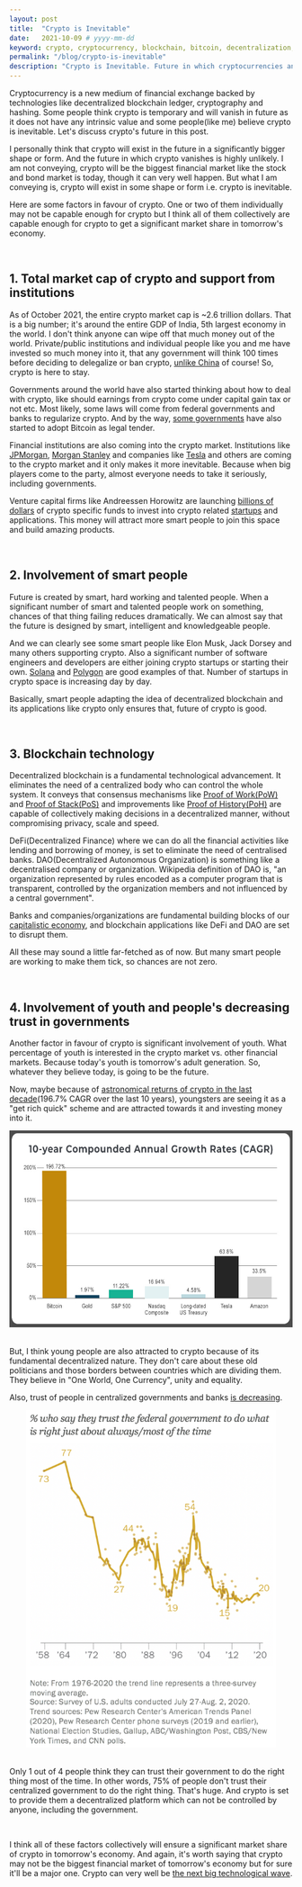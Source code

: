 ```yaml
---
layout: post
title:  "Crypto is Inevitable"
date:   2021-10-09 # yyyy-mm-dd
keyword: crypto, cryptocurrency, blockchain, bitcoin, decentralization, crypto is inevitable
permalink: "/blog/crypto-is-inevitable"
description: "Crypto is Inevitable. Future in which cryptocurrencies and blockchain plays a major role is most likely."
---
```


Cryptocurrency is a new medium of financial exchange backed by technologies like decentralized blockchain ledger, cryptography and hashing. Some people think crypto is temporary and will vanish in future as it does not have any intrinsic value and some people(like me) believe crypto is inevitable. Let's discuss crypto's future in this post.   

I personally think that crypto will exist in the future in a significantly bigger shape or form. And the future in which crypto vanishes is highly unlikely. I am not conveying, crypto will be the biggest financial market like the stock and bond market is today, though it can very well happen. But what I am conveying is, crypto will exist in some shape or form i.e. crypto is inevitable.

Here are some factors in favour of crypto. One or two of them individually may not be capable enough for crypto but I think all of them collectively are capable enough for crypto to get a significant market share in tomorrow's economy.

<br/>

## 1. Total market cap of crypto and support from institutions

As of October 2021, the entire crypto market cap is ~2.6 trillion dollars. That is a big number; it's around the entire GDP of India, 5th largest economy in the world. I don't think anyone can wipe off that much money out of the world. Private/public institutions and individual people like you and me have invested so much money into it, that any government will think 100 times before deciding to delegalize or ban crypto, <a href="https://www.bbc.com/news/technology-58678907" target="_blank">unlike China</a> of course! So, crypto is here to stay.

Governments around the world have also started thinking about how to deal with crypto, like should earnings from crypto come under capital gain tax or not etc. Most likely, some laws will come from federal governments and banks to regularize crypto. And by the way, <a href="https://www.investopedia.com/el-salvador-accepts-bitcoin-as-legal-tender-5200470" target="_blank">some governments</a> have also started to adopt Bitcoin as legal tender.  

Financial institutions are also coming into the crypto market. Institutions like <a href="https://www.jpmorgan.com/solutions/cib/news/digital-coin-payments" target="_blank">JPMorgan</a>, <a href="https://www.cnbc.com/2021/03/17/bitcoin-morgan-stanley-is-the-first-big-us-bank-to-offer-wealthy-clients-access-to-bitcoin-funds.html">Morgan Stanley</a> and companies like <a href="https://www.cnbc.com/2021/02/08/tesla-buys-1point5-billion-in-bitcoin.html" target="_blank">Tesla</a> and others are coming to the crypto market and it only makes it more inevitable. Because when big players come to the party, almost everyone needs to take it seriously, including governments.

Venture capital firms like Andreessen Horowitz are launching <a href="https://www.cnbc.com/2021/06/24/andreessen-horowitz-launches-2point2-billion-crypto-fund.html" target="_blank">billions of dollars</a> of crypto specific funds to invest into crypto related <a href="https://prashantkikani.com/blog/startup-ecosystem" target="_blank">startups</a> and applications. This money will attract more smart people to join this space and build amazing products.   

<br/>

## 2. Involvement of smart people

Future is created by smart, hard working and talented people. When a significant number of smart and talented people work on something, chances of that thing failing reduces dramatically. We can almost say that the future is designed by smart, intelligent and knowledgeable people.

And we can clearly see some smart people like Elon Musk, Jack Dorsey and many others supporting crypto. Also a significant number of software engineers and developers are either joining crypto startups or starting their own. <a href="https://solana.com/" target="_blank">Solana</a> and <a href="https://polygon.technology/" target="_blank">Polygon</a> are good examples of that. Number of startups in crypto space is increasing day by day.

Basically, smart people adapting the idea of decentralized blockchain and its applications like crypto only ensures that, future of crypto is good.  

<br/>

## 3. Blockchain technology

Decentralized blockchain is a fundamental technological advancement. It eliminates the need of a centralized body who can control the whole system. It conveys that consensus mechanisms like <a href="https://ethereum.org/en/developers/docs/consensus-mechanisms/pow/" target="_blank">Proof of Work(PoW)</a> and <a href="https://ethereum.org/en/developers/docs/consensus-mechanisms/pos/" target="_blank">Proof of Stack(PoS)</a> and improvements like <a href="https://docs.solana.com/cluster/synchronization" target="_blank">Proof of History(PoH)</a> are capable of collectively making decisions in a decentralized manner, without compromising privacy, scale and speed.     

DeFi(Decentralized Finance) where we can do all the financial activities like lending and borrowing of money, is set to eliminate the need of centralised banks. DAO(Decentralized Autonomous Organization) is something like a decentralised company or organization. Wikipedia definition of DAO is, "an organization represented by rules encoded as a computer program that is transparent, controlled by the organization members and not influenced by a central government".

Banks and companies/organizations are fundamental building blocks of our <a href="https://prashantkikani.com/blog/capitalism" target="_blank">capitalistic economy</a>, and blockchain applications like DeFi and DAO are set to disrupt them.

All these may sound a little far-fetched as of now. But many smart people are working to make them tick, so chances are not zero.

<br/>

## 4. Involvement of youth and people's decreasing trust in governments

Another factor in favour of crypto is significant involvement of youth. What percentage of youth is interested in the crypto market vs. other financial markets. Because today's youth is tomorrow's adult generation. So, whatever they believe today, is going to be the future.

Now, maybe because of <a href="https://cointelegraph.com/news/bitcoin-s-compound-annual-growth-is-an-unheard-of-200-cagr" target="_blank">astronomical returns of crypto in the last decade</a>(196.7% CAGR over the last 10 years), youngsters are seeing it as a "get rich quick" scheme and are attracted towards it and investing money into it. 

<center><img src="../assets/crypto-returns.jpeg" height="350"/></center>
<br/>

But, I think young people are also attracted to crypto because of its fundamental decentralized nature. They don't care about these old politicians and those borders between countries which are dividing them. They believe in "One World, One Currency", unity and equality. 

Also, trust of people in centralized governments and banks <a href="https://www.pewresearch.org/politics/2021/05/17/public-trust-in-government-1958-2021/" target="_blank">is decreasing</a>.

<center><img src="../assets/trust-in-government-at-all-time-low.png" height="600"/></center>
<br/>

Only 1 out of 4 people think they can trust their government to do the right thing most of the time. In other words, 75% of people don't trust their centralized government to do the right thing. That's huge. And crypto is set to provide them a decentralized platform which can not be controlled by anyone, including the government.

<br/>

I think all of these factors collectively will ensure a significant market share of crypto in tomorrow's economy. And again, it's worth saying that crypto may not be the biggest financial market of tomorrow's economy but for sure it'll be a major one. Crypto can very well be [the next big technological wave](https://prashantkikani.com/blog/next-wave).  





